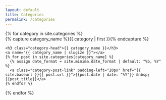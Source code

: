 ```yaml
---
layout: default
title: Categories
permalink: /categories
---
```


<!--<head>
<link rel="stylesheet" type="text/css" href="{{ site.styles }}boot.css"/>
</head> 
 -->

<body>

<div id="archives">
{% for category in site.categories %}
  <div class="archive-group">
    {% capture category_name %}{{ category | first }}{% endcapture %}
    <div id="#{{ category_name }}"></div>
    <p></p>
    
    <h3 class="category-head">{{ category_name }}</h3>
    <a name="{{ category_name | slugize }}"></a>
    {% for post in site.categories[category_name] %}
      {% assign date_format = site.minima.date_format | default: "%b, %Y" %}
      <a class="category-post-link" padding-left="20px" href="{{ site.baseurl }}{{ post.url }}">{{post.date | date: "%Y"}} &nbsp; {{post.title}}</a>
    {% endfor %}
  </div>
{% endfor %}
</div>
</body>
